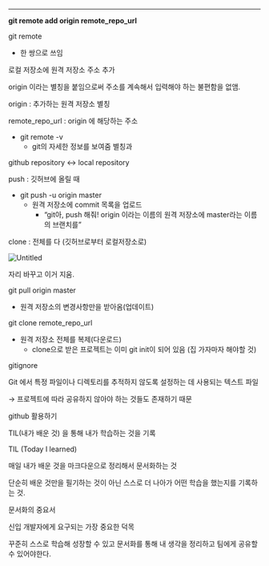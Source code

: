---

**git remote add origin remote_repo_url**

git remote 

- 한 쌍으로 쓰임

로컬 저장소에 원격 저장소 주소 추가

origin 이라는 별칭을 붙임으로써 주소를 계속해서 입력해야 하는 불편함을 없앰.

origin : 추가하는 원격 저장소 별칭

remote_repo_url : origin 에 해당하는 주소

- git remote -v
    - git의 자세한 정보를 보여줌 별칭과

github repository ↔  local repository

push : 깃허브에 올릴 때

- git push -u origin master
    - 원격 저장소에 commit 목록을 업로드
        - “git아, push 해줘! origin 이라는 이름의 원격 저장소에 master라는 이름의 브랜치를”

clone : 전체를 다 (깃허브로부터 로컬저장소로)

![Untitled](https://prod-files-secure.s3.us-west-2.amazonaws.com/31646b6b-b42d-4cf2-be78-b5a591bfad6f/40d51cf0-a3dc-40d4-ba1e-982f3c1dd10d/Untitled.png)

자리 바꾸고 이거 지움.

git pull origin master

- 원격 저장소의 변경사항만을 받아옴(업데이트)

git clone remote_repo_url

- 원격 저장소 전체를 복제(다운로드)
    - clone으로 받은 프로젝트는 이미 git init이 되어 있음
    (집 가자마자 해야할 것)

gitignore

Git 에서 특정 파일이나 디렉토리를 추적하지 않도록 설정하는 데 사용되는 텍스트 파일

→ 프로젝트에 따라 공유하지 않아야 하는 것들도 존재하기 때문

github 활용하기

TIL(내가 배운 것) 을 통해 내가 학습하는 것을 기록

TIL (Today I learned)

매일 내가 배운 것을 마크다운으로 정리해서 문서화하는 것

단순히 배운 것만을 필기하는 것이 아닌 스스로 더 나아가 어떤 학습을 했는지를 기록하는 것.

문서화의 중요서

신입 개발자에게 요구되는 가장 중요한 덕목

꾸준히 스스로 학습해 성장할 수 있고 문서화를 통해 내 생각을 정리하고 팀에게 공유할 수 있어야한다.